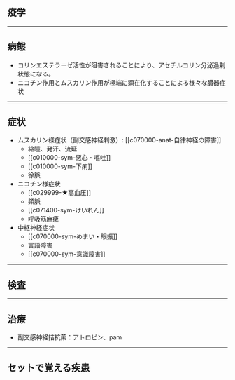## 疫学
---
## 病態
- コリンエステラーゼ活性が阻害されることにより、アセチルコリン分泌過剰状態になる。
- ニコチン作用とムスカリン作用が極端に顕在化することによる様々な臓器症状
---
## 症状
- ムスカリン様症状（副交感神経刺激）: [[c070000-anat-自律神経の障害]]
	- 縮瞳、発汗、流延
	- [[c010000-sym-悪心・嘔吐]]
	- [[c010000-sym-下痢]]
	- 徐脈
- ニコチン様症状
	- [[c029999-★高血圧]]
	- 頻脈
	- [[c071400-sym-けいれん]]
	- 呼吸筋麻痺
- 中枢神経症状
	- [[c070000-sym-めまい・眼振]]
	- 言語障害
	- [[c070000-sym-意識障害]]

---
## 検査
---
## 治療
- 副交感神経拮抗薬：アトロピン、pam
---
## セットで覚える疾患
